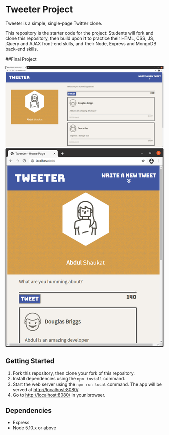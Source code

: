 # Tweeter Project

Tweeter is a simple, single-page Twitter clone.

This repository is the starter code for the project: Students will fork and clone this repository, then build upon it to practice their HTML, CSS, JS, jQuery and AJAX front-end skills, and their Node, Express and MongoDB back-end skills.

##Final Project

!["Main Page for adding tweets"](https://github.com/abdul5890575/Tweeter/blob/master/public/images/screen1.png?raw=true)
!["Responsive page for mobiles"](https://github.com/abdul5890575/Tweeter/blob/master/public/images/screen2.png?raw=true)

## Getting Started

1. Fork this repository, then clone your fork of this repository.
2. Install dependencies using the `npm install` command.
3. Start the web server using the `npm run local` command. The app will be served at <http://localhost:8080/>.
4. Go to <http://localhost:8080/> in your browser.

## Dependencies

- Express
- Node 5.10.x or above
